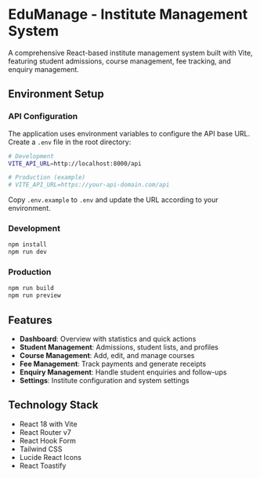 # EduManage - Institute Management System

A comprehensive React-based institute management system built with Vite, featuring student admissions, course management, fee tracking, and enquiry management.

## Environment Setup

### API Configuration

The application uses environment variables to configure the API base URL. Create a `.env` file in the root directory:

```bash
# Development
VITE_API_URL=http://localhost:8000/api

# Production (example)
# VITE_API_URL=https://your-api-domain.com/api
```

Copy `.env.example` to `.env` and update the URL according to your environment.

### Development

```bash
npm install
npm run dev
```

### Production

```bash
npm run build
npm run preview
```

## Features

- **Dashboard**: Overview with statistics and quick actions
- **Student Management**: Admissions, student lists, and profiles
- **Course Management**: Add, edit, and manage courses
- **Fee Management**: Track payments and generate receipts
- **Enquiry Management**: Handle student enquiries and follow-ups
- **Settings**: Institute configuration and system settings

## Technology Stack

- React 18 with Vite
- React Router v7
- React Hook Form
- Tailwind CSS
- Lucide React Icons
- React Toastify
